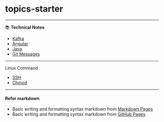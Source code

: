 # topics-starter
---
:books: **Technical Notes**


- [Kafka](https://github.com/pnguyen215/topics-starter/blob/master/kafka-starter.md "Kafka guide")
- [Angular](https://github.com/pnguyen215/topics-starter/blob/master/angular-starter.md "Angular guide")
- [Java](https://github.com/pnguyen215/topics-starter/blob/master/java-starter.md "Java guide")
- [Git Messages](https://github.com/pnguyen215/topics-starter/blob/master/git-messages-starter.md "Git messages guide")

---
Linux Command
- [SSH](https://github.com/pnguyen215/topics-starter/blob/master/ssh-starter.md "SSH guide")
- [Chmod](https://github.com/pnguyen215/topics-starter/blob/master/chmod-starter.md "Chmod guide")

***
#### Refer markdown

- Basic writing and formatting syntax markdown from [Markdown Pages](https://www.markdownguide.org/basic-syntax/)
- Basic writing and formatting syntax markdown from [GitHub Pages](https://docs.github.com/en/get-started/writing-on-github/getting-started-with-writing-and-formatting-on-github/basic-writing-and-formatting-syntax)
